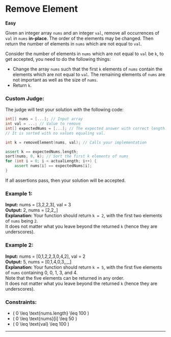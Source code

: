 # Remove Element

**Easy**

Given an integer array `nums` and an integer `val`, remove all occurrences of `val` in `nums` **in-place**. The order of the elements may be changed. Then return the number of elements in `nums` which are not equal to `val`.

Consider the number of elements in `nums` which are not equal to `val` be `k`, to get accepted, you need to do the following things:

- Change the array `nums` such that the first `k` elements of `nums` contain the elements which are not equal to `val`. The remaining elements of `nums` are not important as well as the size of `nums`.
- Return `k`.

### Custom Judge:

The judge will test your solution with the following code:

```cpp
int[] nums = [...]; // Input array
int val = ...; // Value to remove
int[] expectedNums = [...]; // The expected answer with correct length.
// It is sorted with no values equaling val.

int k = removeElement(nums, val); // Calls your implementation

assert k == expectedNums.length;
sort(nums, 0, k); // Sort the first k elements of nums
for (int i = 0; i < actualLength; i++) {
    assert nums[i] == expectedNums[i];
}
```

If all assertions pass, then your solution will be accepted.

### Example 1:

**Input:** nums = [3,2,2,3], val = 3  
**Output:** 2, nums = [2,2,_,_]  
**Explanation:** Your function should return `k = 2`, with the first two elements of `nums` being `2`.  
It does not matter what you leave beyond the returned `k` (hence they are underscores).

### Example 2:

**Input:** nums = [0,1,2,2,3,0,4,2], val = 2  
**Output:** 5, nums = [0,1,4,0,3,_,_,_]  
**Explanation:** Your function should return `k = 5`, with the first five elements of `nums` containing 0, 0, 1, 3, and 4.  
Note that the five elements can be returned in any order.  
It does not matter what you leave beyond the returned `k` (hence they are underscores).

### Constraints:

- \( 0 \leq \text{nums.length} \leq 100 \)
- \( 0 \leq \text{nums}[i] \leq 50 \)
- \( 0 \leq \text{val} \leq 100 \)

---